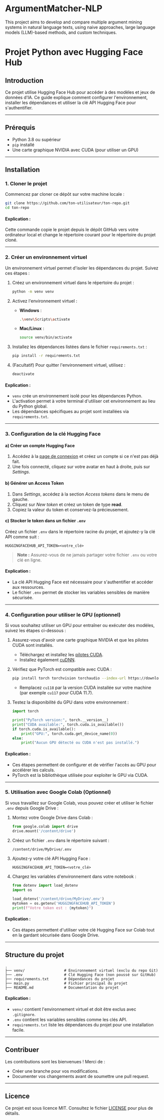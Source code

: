 # ArgumentMatcher-NLP
This project aims to develop and compare multiple argument mining systems in natural language texts, using naive approaches, large language models (LLM)-based methods, and custom techniques.

# Projet Python avec Hugging Face Hub

## Introduction
Ce projet utilise Hugging Face Hub pour accéder à des modèles et jeux de données d'IA. Ce guide explique comment configurer l'environnement, installer les dépendances et utiliser la clé API Hugging Face pour s'authentifier.

---

## Prérequis
- Python 3.8 ou supérieur
- `pip` installé
- Une carte graphique NVIDIA avec CUDA (pour utiliser un GPU)

---

## Installation

### 1. Cloner le projet
Commencez par cloner ce dépôt sur votre machine locale :
```bash
git clone https://github.com/ton-utilisateur/ton-repo.git
cd ton-repo
```

#### **Explication** :
Cette commande copie le projet depuis le dépôt GitHub vers votre ordinateur local et change le répertoire courant pour le répertoire du projet cloné.

---

### 2. Créer un environnement virtuel
Un environnement virtuel permet d'isoler les dépendances du projet. Suivez ces étapes :

1. Créez un environnement virtuel dans le répertoire du projet :
   ```bash
   python -m venv venv
   ```

2. Activez l'environnement virtuel :
   - **Windows** :
     ```bash
     .\venv\Scripts\activate
     ```
   - **Mac/Linux** :
     ```bash
     source venv/bin/activate
     ```

3. Installez les dépendances listées dans le fichier `requirements.txt` :
   ```bash
   pip install -r requirements.txt
   ```

4. (Facultatif) Pour quitter l'environnement virtuel, utilisez :
   ```bash
   deactivate
   ```

#### **Explication** :
- `venv` crée un environnement isolé pour les dépendances Python.
- L'activation permet à votre terminal d'utiliser cet environnement au lieu du Python global.
- Les dépendances spécifiques au projet sont installées via `requirements.txt`.

---

### 3. Configuration de la clé Hugging Face

#### a) Créer un compte Hugging Face
1. Accédez à la [page de connexion](https://huggingface.co/login) et créez un compte si ce n'est pas déjà fait.
2. Une fois connecté, cliquez sur votre avatar en haut à droite, puis sur *Settings*.

#### b) Générer un **Access Token**
1. Dans *Settings*, accédez à la section *Access tokens* dans le menu de gauche.
2. Cliquez sur *New token* et créez un token de type **read**.
3. Copiez la valeur du token et conservez-la précieusement.

#### c) Stocker le token dans un fichier `.env`
Créez un fichier `.env` dans le répertoire racine du projet, et ajoutez-y la clé API comme suit :
```env
HUGGINGFACEHUB_API_TOKEN=<votre_clé>
```

> **Note :** Assurez-vous de ne jamais partager votre fichier `.env` ou votre clé en ligne.

#### **Explication** :
- La clé API Hugging Face est nécessaire pour s'authentifier et accéder aux ressources.
- Le fichier `.env` permet de stocker les variables sensibles de manière sécurisée.

---

### 4. Configuration pour utiliser le GPU (optionnel)
Si vous souhaitez utiliser un GPU pour entraîner ou exécuter des modèles, suivez les étapes ci-dessous :

1. Assurez-vous d'avoir une carte graphique NVIDIA et que les pilotes CUDA sont installés.
   - Téléchargez et installez les [pilotes CUDA](https://developer.nvidia.com/cuda-downloads).
   - Installez également [cuDNN](https://developer.nvidia.com/cudnn).

2. Vérifiez que PyTorch est compatible avec CUDA :
   ```bash
   pip install torch torchvision torchaudio --index-url https://download.pytorch.org/whl/cu118
   ```
   - Remplacez `cu118` par la version CUDA installée sur votre machine (par exemple `cu117` pour CUDA 11.7).

3. Testez la disponibilité du GPU dans votre environnement :
   ```python
   import torch

   print("PyTorch version:", torch.__version__)
   print("CUDA available:", torch.cuda.is_available())
   if torch.cuda.is_available():
       print("GPU:", torch.cuda.get_device_name(0))
   else:
       print("Aucun GPU détecté ou CUDA n'est pas installé.")
   ```

#### **Explication** :
- Ces étapes permettent de configurer et de vérifier l'accès au GPU pour accélérer les calculs.
- PyTorch est la bibliothèque utilisée pour exploiter le GPU via CUDA.

---

### 5. Utilisation avec Google Colab (Optionnel)
Si vous travaillez sur Google Colab, vous pouvez créer et utiliser le fichier `.env` depuis Google Drive :

1. Montez votre Google Drive dans Colab :
   ```python
   from google.colab import drive
   drive.mount('/content/drive')
   ```

2. Créez un fichier `.env` dans le répertoire suivant :
   ```bash
   /content/drive/MyDrive/.env
   ```

3. Ajoutez-y votre clé API Hugging Face :
   ```env
   HUGGINGFACEHUB_API_TOKEN=<votre_clé>
   ```

4. Chargez les variables d'environnement dans votre notebook :
   ```python
   from dotenv import load_dotenv
   import os

   load_dotenv('/content/drive/MyDrive/.env')
   mytoken = os.getenv('HUGGINGFACEHUB_API_TOKEN')
   print(f"Votre token est : {mytoken}")
   ```

#### **Explication** :
- Ces étapes permettent d'utiliser votre clé Hugging Face sur Colab tout en la gardant sécurisée dans Google Drive.

---

## Structure du projet
```
.
├── venv/                  # Environnement virtuel (exclu du repo Git)
├── .env                   # Clé Hugging Face (non poussé sur GitHub)
├── requirements.txt       # Dépendances du projet
├── main.py                # Fichier principal du projet
├── README.md              # Documentation du projet
```

#### **Explication** :
- `venv/` contient l'environnement virtuel et doit être exclus avec `.gitignore`.
- `.env` contient les variables sensibles comme les clés API.
- `requirements.txt` liste les dépendances du projet pour une installation facile.

---

## Contribuer
Les contributions sont les bienvenues ! Merci de :
- Créer une branche pour vos modifications.
- Documenter vos changements avant de soumettre une pull request.

---

## Licence
Ce projet est sous licence MIT. Consultez le fichier [LICENSE](LICENSE) pour plus de détails.
